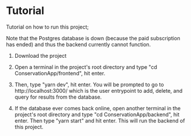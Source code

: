 # Tutorial

Tutorial on how to run this project;

Note that the Postgres database is down (because the paid subscription has ended) and thus the backend currently cannot function.

1. Download the project

2. Open a terminal in the project's root directory and type "cd ConservationApp/frontend", hit enter.

3. Then, type "yarn dev", hit enter. You will be prompted to go to http://localhost:3000/ which is the user entrypoint to add, delete, and query for results from the database.

4. If the database ever comes back online, open another terminal in the project's root directory and type "cd ConservationApp/backend", hit enter. Then type "yarn start" and hit enter. This will run the backend of this project.
